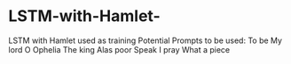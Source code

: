 # LSTM-with-Hamlet-
LSTM with Hamlet used as training
Potential Prompts to be used:
To be
My lord
O Ophelia
The king
Alas poor
Speak I pray
What a piece
